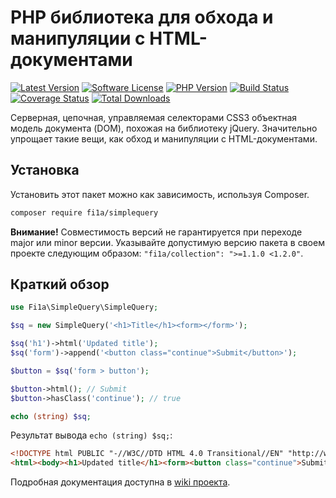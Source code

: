 # PHP библиотека для обхода и манипуляции с HTML-документами

[![Latest Version][badge-release]][packagist]
[![Software License][badge-license]][license]
[![PHP Version][badge-php]][php]
[![Build Status][badge-build]][build]
[![Coverage Status][badge-coverage]][coverage]
[![Total Downloads][badge-downloads]][downloads]

Серверная, цепочная, управляемая селекторами CSS3 объектная модель документа (DOM), похожая на библиотеку jQuery.
Значительно упрощает такие вещи, как обход и манипуляции с HTML-документами.

## Установка

Установить этот пакет можно как зависимость, используя Composer.

``` bash
composer require fi1a/simplequery
```

**Внимание!** Совместимость версий не гарантируется при переходе major или minor версии.
Указывайте допустимую версию пакета в своем проекте следующим образом: ```"fi1a/collection": ">=1.1.0 <1.2.0"```.

## Краткий обзор

```php
use Fi1a\SimpleQuery\SimpleQuery;

$sq = new SimpleQuery('<h1>Title</h1><form></form>');

$sq('h1')->html('Updated title');
$sq('form')->append('<button class="continue">Submit</button>');

$button = $sq('form > button');

$button->html(); // Submit
$button->hasClass('continue'); // true

echo (string) $sq;
```

Результат вывода `echo (string) $sq;`:

```html
<!DOCTYPE html PUBLIC "-//W3C//DTD HTML 4.0 Transitional//EN" "http://www.w3.org/TR/REC-html40/loose.dtd">
<html><body><h1>Updated title</h1><form><button class="continue">Submit</button></form></body></html>
```

Подробная документация доступна в [wiki проекта](https://github.com/fi1a/simplequery/wiki).

[badge-release]: https://img.shields.io/packagist/v/fi1a/simplequery?label=release
[badge-license]: https://img.shields.io/github/license/fi1a/simplequery?style=flat-square
[badge-php]: https://img.shields.io/packagist/php-v/fi1a/simplequery?style=flat-square
[badge-build]: https://img.shields.io/travis/com/fi1a/simplequery?style=flat-square
[badge-coverage]: https://img.shields.io/coveralls/github/fi1a/simplequery/master.svg?style=flat-square
[badge-downloads]: https://img.shields.io/packagist/dt/fi1a/simplequery.svg?style=flat-square&colorB=mediumvioletred

[packagist]: https://packagist.org/packages/fi1a/simplequery
[license]: https://github.com/fi1a/simplequery/blob/master/LICENSE
[php]: https://php.net
[build]: https://app.travis-ci.com/github/fi1a/simplequery
[coverage]: https://coveralls.io/r/fi1a/simplequery?branch=master
[downloads]: https://packagist.org/packages/fi1a/simplequery